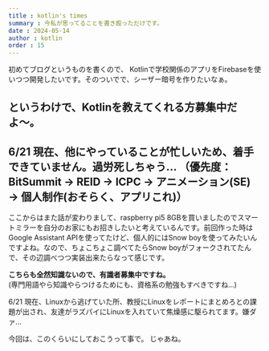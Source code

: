 ```yaml
---
title : kotlin's times
summary : 今私が思ってることを書き殴っただけです。
date : 2024-05-14
author : kotlin
order : 15
---
```

初めてブログというものを書くので、
Kotlinで学校関係のアプリをFirebaseを使いつつ開発したいです。そのついでで、シーザー暗号を作りたいなぁ。

## というわけで、Kotlinを教えてくれる方募集中だよ〜。

6/21    現在、他にやっていることが忙しいため、着手できていません。過労死しちゃう...
        （優先度：BitSummit → REID → ICPC → アニメーション(SE) → 個人制作(おそらく、アプリこれ)）
---
ここからはまた話が変わりまして、raspberry pi5 8GBを買いましたのでスマートミラーを自分のお家にもお招きしたいと考えているんです。前回作った時はGoogle Assistant APIを使ってたけど、個人的にはSnow boyを使ってみたいんですよね。なので、ちょこちょこ調べてたらSnow boyがフォークされてたんで、その辺調べつつ実装出来たらなって感じです。

**こちらも全然知識ないので、有識者募集中ですね。**</br>(専門用語やら知識やらつけるためにも、資格系の勉強もすべきですね...)

6/21    現在、Linuxから逃げていた所、教授にLinuxをレポートにまとめろとの課題が出され、友達がラズパイにLinuxを入れていて焦燥感に駆られてます。嫌ダァ...

今回は、このくらいにしておこうって事で。
じゃあね。


